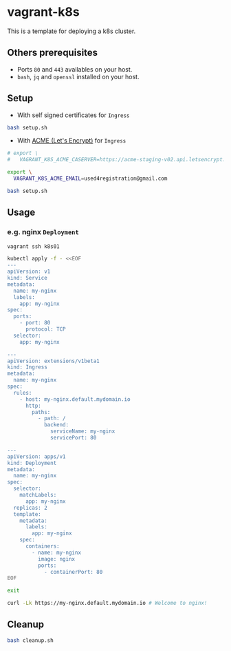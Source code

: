 # vagrant-k8s

This is a template for deploying a k8s cluster.

## Others prerequisites

* Ports `80` and `443` availables on your host.
* `bash`, `jq` and `openssl` installed on your host.

## Setup

* With self signed certificates for `Ingress`

```bash
bash setup.sh
```

* With [ACME (Let's Encrypt)](https://docs.traefik.io/configuration/acme) for `Ingress`

```bash
# export \
#   VAGRANT_K8S_ACME_CASERVER=https://acme-staging-v02.api.letsencrypt.org/directory

export \
  VAGRANT_K8S_ACME_EMAIL=used4registration@gmail.com

bash setup.sh
```

## Usage

### e.g. nginx `Deployment`

```bash
vagrant ssh k8s01

kubectl apply -f - <<EOF
---
apiVersion: v1
kind: Service
metadata:
  name: my-nginx
  labels:
    app: my-nginx
spec:
  ports:
    - port: 80
      protocol: TCP
  selector:
    app: my-nginx

---
apiVersion: extensions/v1beta1
kind: Ingress
metadata:
  name: my-nginx
spec:
  rules:
    - host: my-nginx.default.mydomain.io
      http:
        paths:
          - path: /
            backend:
              serviceName: my-nginx
              servicePort: 80

---
apiVersion: apps/v1
kind: Deployment
metadata:
  name: my-nginx
spec:
  selector:
    matchLabels:
      app: my-nginx
  replicas: 2
  template:
    metadata:
      labels:
        app: my-nginx
    spec:
      containers:
        - name: my-nginx
          image: nginx
          ports:
            - containerPort: 80
EOF

exit

curl -Lk https://my-nginx.default.mydomain.io # Welcome to nginx! 
```

## Cleanup

```bash
bash cleanup.sh
```
